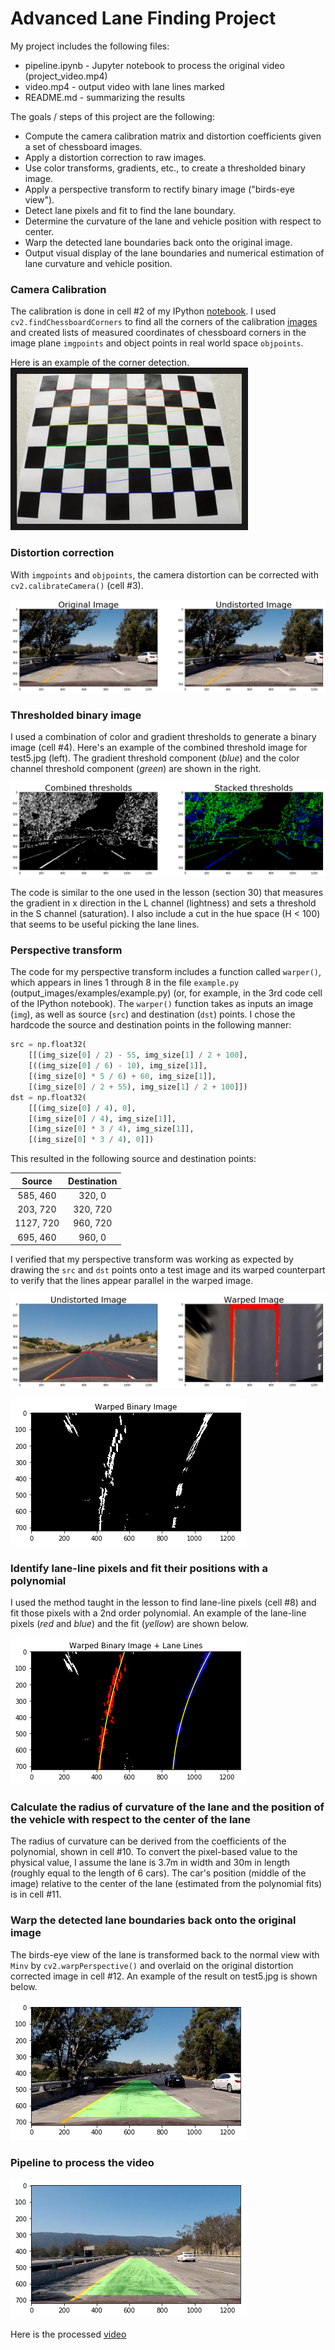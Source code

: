 # **Advanced Lane Finding Project**

My project includes the following files:
* pipeline.ipynb - Jupyter notebook to process the original video (project_video.mp4)
* video.mp4 - output video with lane lines marked
* README.md - summarizing the results

The goals / steps of this project are the following:

* Compute the camera calibration matrix and distortion coefficients given a set of chessboard images.
* Apply a distortion correction to raw images.
* Use color transforms, gradients, etc., to create a thresholded binary image.
* Apply a perspective transform to rectify binary image ("birds-eye view").
* Detect lane pixels and fit to find the lane boundary.
* Determine the curvature of the lane and vehicle position with respect to center.
* Warp the detected lane boundaries back onto the original image.
* Output visual display of the lane boundaries and numerical estimation of lane curvature and vehicle position.

### Camera Calibration

The calibration is done in cell #2 of my IPython [notebook](./pipeline.ipynb). I used `cv2.findChessboardCorners` to find all the corners of the calibration [images](./camera_cal) and created lists of measured coordinates of chessboard corners in the image plane `imgpoints` and object points in real world space `objpoints`.

Here is an example of the corner detection. 
<a href="./camera_cal/corners_found1.jpg" target="_blank"><img src="./camera_cal/corners_found1.jpg" alt="camera calibration" width="360" height="240" border="10" /></a>

### Distortion correction

With `imgpoints` and `objpoints`, the camera distortion can be corrected with `cv2.calibrateCamera()` (cell #3).

![alt text](./output_images/camera_correction.png "distortion correction")

### Thresholded binary image

I used a combination of color and gradient thresholds to generate a binary image (cell #4).  Here's an example of the combined threshold image for test5.jpg (left). The gradient threshold component (_blue_) and the color channel threshold component (_green_) are shown in the right.

![alt text](./output_images/threshold.png "thresholded binary image")

The code is similar to the one used in the lesson (section 30) that measures the gradient in x direction in the L channel (lightness) and sets a threshold in the S channel (saturation). I also include a cut in the hue space (H < 100) that seems to be useful picking the lane lines. 

### Perspective transform

The code for my perspective transform includes a function called `warper()`, which appears in lines 1 through 8 in the file `example.py` (output_images/examples/example.py) (or, for example, in the 3rd code cell of the IPython notebook).  The `warper()` function takes as inputs an image (`img`), as well as source (`src`) and destination (`dst`) points.  I chose the hardcode the source and destination points in the following manner:

```python
src = np.float32(
    [[(img_size[0] / 2) - 55, img_size[1] / 2 + 100],
    [((img_size[0] / 6) - 10), img_size[1]],
    [(img_size[0] * 5 / 6) + 60, img_size[1]],
    [(img_size[0] / 2 + 55), img_size[1] / 2 + 100]])
dst = np.float32(
    [[(img_size[0] / 4), 0],
    [(img_size[0] / 4), img_size[1]],
    [(img_size[0] * 3 / 4), img_size[1]],
    [(img_size[0] * 3 / 4), 0]])
```

This resulted in the following source and destination points:

| Source        | Destination   | 
|:-------------:|:-------------:| 
| 585, 460      | 320, 0        | 
| 203, 720      | 320, 720      |
| 1127, 720     | 960, 720      |
| 695, 460      | 960, 0        |

I verified that my perspective transform was working as expected by drawing the `src` and `dst` points onto a test image and its warped counterpart to verify that the lines appear parallel in the warped image.

![alt text](./output_images/perspective.png "perspective transform")

![alt text](./output_images/warped_binary.png "warped binary image")

### Identify lane-line pixels and fit their positions with a polynomial

I used the method taught in the lesson to find lane-line pixels (cell #8) and fit those pixels with a 2nd order polynomial. An example of the lane-line pixels (_red_ and _blue_) and the fit (_yellow_) are shown below.

![alt text](./output_images/lane_detection.png "lane detection")


### Calculate the radius of curvature of the lane and the position of the vehicle with respect to the center of the lane

The radius of curvature can be derived from the coefficients of the polynomial, shown in cell #10. To convert the pixel-based value to the physical value, I assume the lane is 3.7m in width and 30m in length (roughly equal to the length of 6 cars). The car's position (middle of the image) relative to the center of the lane (estimated from the polynomial fits) is in cell #11.

### Warp the detected lane boundaries back onto the original image

The birds-eye view of the lane is transformed back to the normal view with `Minv` by `cv2.warpPerspective()` and overlaid on the original distortion corrected image in cell #12. An example of the result on test5.jpg is shown below.

![alt text](./output_images/lane_marked.png "lane detection")

### Pipeline to process the video
![alt text](./output_images/faint_lane.png "faint lane")

Here is the processed [video](./video.mp4)

